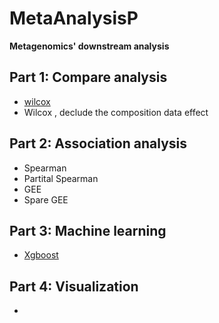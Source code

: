 # MetaAnalysisP
**Metagenomics' downstream analysis**
## Part 1: Compare analysis
* [wilcox](./script/wilcox/)
* Wilcox , declude the composition data effect 
## Part 2: Association analysis
* Spearman
* Partital Spearman
* GEE 
* Spare GEE
## Part 3: Machine learning
* [Xgboost](./script/xgboost)
## Part 4: Visualization
* 
